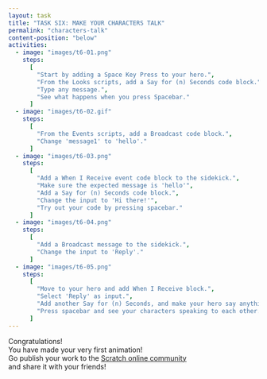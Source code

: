 ```yaml
---
layout: task
title: "TASK SIX: MAKE YOUR CHARACTERS TALK"
permalink: "characters-talk"
content-position: "below"
activities:
  - image: "images/t6-01.png"
    steps:
      [
        "Start by adding a Space Key Press to your hero.",
        "From the Looks scripts, add a Say for (n) Seconds code block.",
        "Type any message.",
        "See what happens when you press Spacebar."
      ]
  - image: "images/t6-02.gif"
    steps:
      [
        "From the Events scripts, add a Broadcast code block.",
        "Change 'message1' to 'hello'."
      ]
  - image: "images/t6-03.png"
    steps:
      [
        "Add a When I Receive event code block to the sidekick.",
        "Make sure the expected message is 'hello'",
        "Add a Say for (n) Seconds code block.",
        "Change the input to 'Hi there!'",
        "Try out your code by pressing spacebar."
      ]
  - image: "images/t6-04.png"
    steps:
      [
        "Add a Broadcast message to the sidekick.",
        "Change the input to 'Reply'."
      ]
  - image: "images/t6-05.png"
    steps:
      [
        "Move to your hero and add When I Receive block.",
        "Select 'Reply' as input.",
        "Add another Say for (n) Seconds, and make your hero say anything!.",
        "Press spacebar and see your characters speaking to each other."
      ]
---
```

<div class="content-info -end">
  <div class="info-title -no-image">Congratulations!</div>
  <div class="info-text -no-image">
    You have made your very first animation!<br>
    Go publish your work to the
    <a class="content-link" href="https://scratch.mit.edu/" target="_blank">Scratch online community</a><br>
    and share it with your friends!
  </div>
</div>
